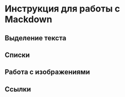 # Инструкция для работы с Mackdown

## Выделение текста

## Списки

## Работа с изображениями

## Ссылки